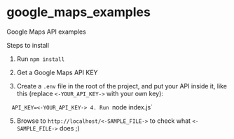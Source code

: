 # google_maps_examples
Google Maps API examples

Steps to install

1. Run `npm install`

2. Get a Google Maps API KEY

3. Create a `.env` file in the root of the project, and put your API inside it, like this (replace `<-YOUR_API_KEY->` with your own key):

    `API_KEY=<-YOUR_API_KEY->
4. Run `node index.js`

5. Browse to `http://localhost/<-SAMPLE_FILE->` to check what `<-SAMPLE_FILE->` does ;)
